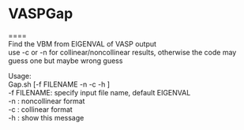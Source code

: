# VASPGap
====  
Find the VBM from EIGENVAL of VASP output  
use -c or -n for collinear/noncollinear results, otherwise the code may guess one  but maybe wrong guess


Usage:  
Gap.sh [-f FILENAME -n -c -h ]  
    -f FILENAME: specify input file name, default EIGENVAL  
    -n : noncollinear format  
    -c : collinear format  
    -h : show this message  
